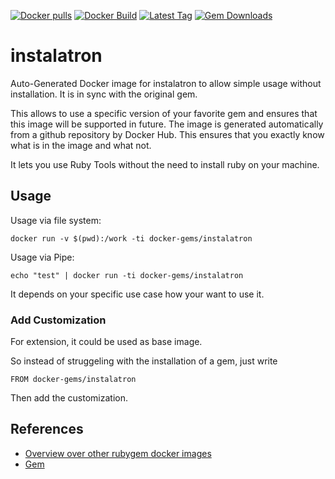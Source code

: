 [![Docker pulls](https://img.shields.io/docker/pulls/rubygem/instalatron.svg)](https://hub.docker.com/r/rubygem/instalatron/)
[![Docker Build](https://img.shields.io/docker/automated/rubygem/instalatron.svg)](https://hub.docker.com/r/rubygem/instalatron/)
[![Latest Tag](https://img.shields.io/github/tag/docker-rubygem/instalatron.svg)](https://hub.docker.com/r/rubygem/instalatron/)
[![Gem Downloads](https://img.shields.io/gem/dt/instalatron.svg)](https://rubygems.org/gems/instalatron/)
# instalatron

Auto-Generated Docker image for instalatron to allow simple usage without installation.
It is in sync with the original gem.

This allows to use a specific version of your favorite gem and ensures that this image will be supported in future.
The image is generated automatically from a github repository by Docker Hub.
This ensures that you exactly know what is in the image and what not.

It lets you use Ruby Tools without the need to install ruby on your machine.

## Usage

Usage via file system:

`docker run -v $(pwd):/work -ti docker-gems/instalatron`

Usage via Pipe:

`echo "test" | docker run -ti docker-gems/instalatron`

It depends on your specific use case how your want to use it.

### Add Customization

For extension, it could be used as base image.

So instead of struggeling with the installation of a gem, just write

`FROM docker-gems/instalatron`

Then add the customization.

## References

 - [Overview over other rubygem docker images](https://github.com/thinkbot/docker-rubygem)
 - [Gem](https://rubygems.org/gems/instalatron/)
